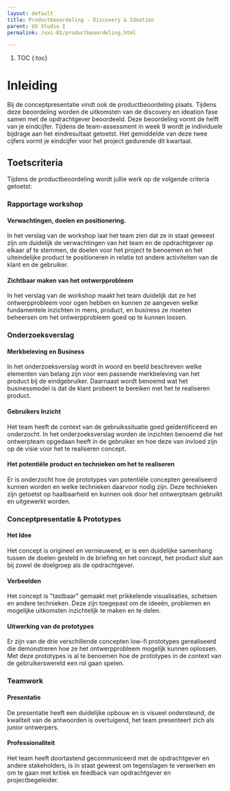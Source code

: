 ```yaml
---
layout: default
title: Productbeoordeling - Discovery & Ideation
parent: UX Studio I
permalink: /uxs-01/productbeoordeling.html

---
```


1. TOC
{:toc}

# Inleiding

Bij de conceptpresentatie vindt ook de productbeoordeling plaats.
Tijdens deze beoordeling worden de uitkomsten van de discovery en
ideation fase samen met de opdrachtgever beoordeeld. Deze beoordeling
vormt de helft van je eindcijfer. Tijdens de team-assessment in week 9
wordt je individuele bijdrage aan het eindresultaat getoetst. Het
gemiddelde van deze twee cijfers vormt je eindcijfer voor het project
gedurende dit kwartaal.

## Toetscriteria

Tijdens de productbeoordeling wordt jullie werk op de volgende criteria
getoetst:

### Rapportage workshop 

#### Verwachtingen, doelen en positionering. 

In het verslag van de workshop laat het team zien dat ze in staat
geweest zijn om duidelijk de verwachtingen van het team en de
opdrachtgever op elkaar af te stemmen, de doelen voor het project te
benoemen en het uiteindelijke product te positioneren in relatie tot
andere activiteiten van de klant en de gebruiker.

#### Zichtbaar maken van het ontwerpprobleem 

In het verslag van de workshop maakt het team duidelijk dat ze het
ontwerpprobleem voor ogen hebben en kunnen ze aangeven welke
fundamentele inzichten in mens, product, en business ze moeten beheersen
om het ontwerpprobleem goed op te kunnen lossen.

### Onderzoeksverslag 

#### Merkbeleving en Business 

In het onderzoeksverslag wordt in woord en beeld beschreven welke
elementen van belang zijn voor een passende merkbeleving van het product
bij de eindgebruiker. Daarnaast wordt benoemd wat het businessmodel is
dat de klant probeert te bereiken met het te realiseren product.

#### Gebruikers Inzicht 

Het team heeft de context van de gebruikssituatie goed geïdentificeerd
en onderzocht. In het onderzoeksverslag worden de inzichten benoemd die
het ontwerpteam opgedaan heeft in de gebruiker en hoe deze van invloed
zijn op de visie voor het te realiseren concept.

#### Het potentiële product en technieken om het te realiseren

Er is onderzocht hoe de prototypes van potentiële concepten gerealiseerd
kunnen worden en welke technieken daarvoor nodig zijn. Deze technieken
zijn getoetst op haalbaarheid en kunnen ook door het ontwerpteam
gebruikt en uitgewerkt worden.

### Conceptpresentatie & Prototypes 

#### Het Idee 

Het concept is origineel en vernieuwend, er is een duidelijke samenhang
tussen de doelen gesteld in de briefing en het concept, het product
sluit aan bij zowel de doelgroep als de opdrachtgever.

#### Verbeelden 

Het concept is "tastbaar" gemaakt met prikkelende visualisaties,
schetsen en andere technieken. Deze zijn toegepast om de ideeën,
problemen en mogelijke uitkomsten inzichtelijk te maken en te delen.

#### Uitwerking van de prototypes

Er zijn van de drie verschillende concepten low-fi prototypes
gerealiseerd die demonstreren hoe ze het ontwerpprobleem mogelijk kunnen
oplossen. Met deze prototypes is al te benoemen hoe de prototypes in de
context van de gebruikerswereld een rol gaan spelen.

### Teamwork

#### Presentatie 

De presentatie heeft een duidelijke opbouw en is visueel ondersteund, de
kwaliteit van de antwoorden is overtuigend, het team presenteert zich
als junior ontwerpers.

#### Professionaliteit

Het team heeft doortastend gecommuniceerd met de opdrachtgever en andere
stakeholders, is in staat geweest om tegenslagen te verwerken en om te
gaan met kritiek en feedback van opdrachtgever en projectbegeleider.
